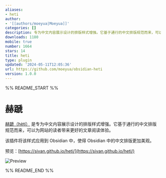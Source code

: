 ```yaml
---
aliases:
- heti
author:
- '[[authors/moeyua|Moeyua]]'
categories: []
description: 专为中文内容展示设计的排版样式增强。它基于通行的中文排版规范而来，可以带来更好的阅读体验。
downloads: 1180
mobile: true
number: 1664
stars: 14
title: heti
type: plugin
updated: '2024-05-11T12:05:36'
url: https://github.com/moeyua/obsidian-heti
version: 1.0.0
---
```


%% README_START %%

# 赫蹏

[赫蹏（hètí）](https://github.com/sivan/heti) 是专为中文内容展示设计的排版样式增强。它基于通行的中文排版规范而来，可以为网站的读者带来更好的文章阅读体验。

该插件将该样式应用到 Obsidian 中，使得 Obsidian 中的中文排版更加美观。

预览：[https://sivan.github.io/heti/](https://sivan.github.io/heti/)

![Preview](https://raw.githubusercontent.com/sivan/heti/master/_site/assets/screenshot-grid.png)


%% README_END %%